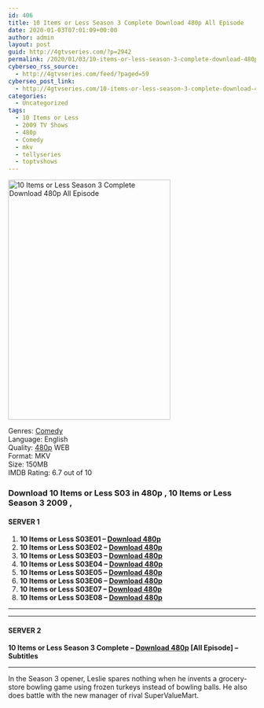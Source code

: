 ```yaml
---
id: 406
title: 10 Items or Less Season 3 Complete Download 480p All Episode
date: 2020-01-03T07:01:09+00:00
author: admin
layout: post
guid: http://4gtvseries.com/?p=2942
permalink: /2020/01/03/10-items-or-less-season-3-complete-download-480p-all-episode/
cyberseo_rss_source:
  - http://4gtvseries.com/feed/?paged=59
cyberseo_post_link:
  - http://4gtvseries.com/10-items-or-less-season-3-complete-download-480p-all-episode/
categories:
  - Uncategorized
tags:
  - 10 Items or Less
  - 2009 TV Shows
  - 480p
  - Comedy
  - mkv
  - tellyseries
  - toptvshows
---
```

<img loading="lazy" class="aligncenter" src="https://3.bp.blogspot.com/-rKw4TkJjatg/Xg7CAdz1zAI/AAAAAAAAAx4/GfKrAYfh9V0YmxL0keODzgRsJJ2aM4hRQCK4BGAYYCw/s1600/10%2BItems%2BOr%2BLess%2BSeason%2B3.jpg" alt="10 Items or Less Season 3 Complete Download 480p All Episode" width="330" height="488" />

Genres:&nbsp;<a href="http://4gtvseries.com/tag/comedy/" data-wpel-link="internal">Comedy</a>  
Language: English  
Quality:&nbsp;<a href="http://4gtvseries.com/tag/480p/" data-wpel-link="internal">480p</a> WEB  
Format: MKV  
Size: 150MB  
IMDB Rating: 6.7 out of 10

### **Download 10 Items or Less S03 in 480p , 10 Items or Less Season 3 2009 ,&nbsp;**

#### <span><strong>SERVER 1</strong></span>

  1. **10 Items or Less S03E01 – <a href="http://slink.dl480p.xyz/cJNZ" data-wpel-link="external" target="_blank" rel="nofollow external noopener noreferrer" class="wpel-icon-left"><i class="wpel-icon fa fa-download" aria-hidden="true"></i>Download 480p</a>**
  2. **10 Items or Less S03E02 – <a href="http://slink.dl480p.xyz/ZClF4zPa" data-wpel-link="external" target="_blank" rel="nofollow external noopener noreferrer" class="wpel-icon-left"><i class="wpel-icon fa fa-download" aria-hidden="true"></i>Download 480p</a>**
  3. **10 Items or Less S03E03 – <a href="http://slink.dl480p.xyz/OrXH" data-wpel-link="external" target="_blank" rel="nofollow external noopener noreferrer" class="wpel-icon-left"><i class="wpel-icon fa fa-download" aria-hidden="true"></i>Download 480p</a>**
  4. **10 Items or Less S03E04 – <a href="http://slink.dl480p.xyz/PLxJZ1ZX" data-wpel-link="external" target="_blank" rel="nofollow external noopener noreferrer" class="wpel-icon-left"><i class="wpel-icon fa fa-download" aria-hidden="true"></i>Download 480p</a>**
  5. **10 Items or Less S03E05 – <a href="http://slink.dl480p.xyz/rikE1y" data-wpel-link="external" target="_blank" rel="nofollow external noopener noreferrer" class="wpel-icon-left"><i class="wpel-icon fa fa-download" aria-hidden="true"></i>Download 480p</a>**
  6. **10 Items or Less S03E06 – <a href="http://slink.dl480p.xyz/L8dg" data-wpel-link="external" target="_blank" rel="nofollow external noopener noreferrer" class="wpel-icon-left"><i class="wpel-icon fa fa-download" aria-hidden="true"></i>Download 480p</a>**
  7. **10 Items or Less S03E07 – <a href="http://slink.dl480p.xyz/sQjW6HW" data-wpel-link="external" target="_blank" rel="nofollow external noopener noreferrer" class="wpel-icon-left"><i class="wpel-icon fa fa-download" aria-hidden="true"></i>Download 480p</a>**
  8. **10 Items or Less S03E08 – <a href="http://slink.dl480p.xyz/nmQMMIg" data-wpel-link="external" target="_blank" rel="nofollow external noopener noreferrer" class="wpel-icon-left"><i class="wpel-icon fa fa-download" aria-hidden="true"></i>Download 480p</a>**

* * *

* * *

#### <span><strong>SERVER 2</strong></span>

**10 Items or Less Season 3 Complete – <a href="http://dl480p.xyz/3092/" data-wpel-link="external" target="_blank" rel="nofollow external noopener noreferrer" class="wpel-icon-left"><i class="wpel-icon fa fa-download" aria-hidden="true"></i>Download 480p</a> [All Episode] – Subtitles**

* * *

In the Season 3 opener, Leslie spares nothing when he invents a grocery-store bowling game using frozen turkeys instead of bowling balls. He also does battle with the new manager of rival SuperValueMart.

<div align="center">
</div>